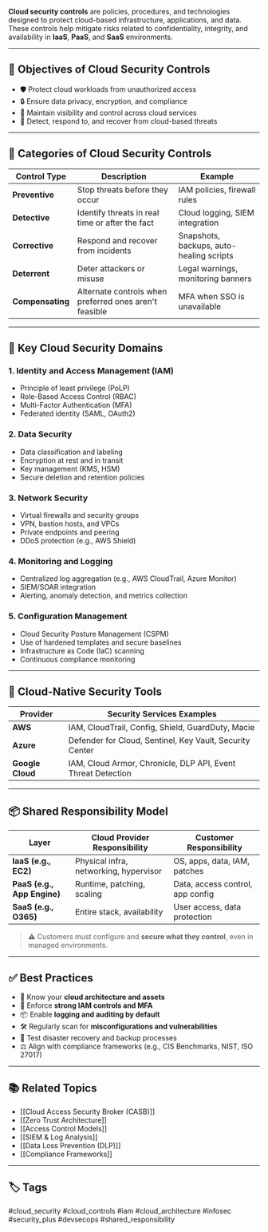 **Cloud security controls** are policies, procedures, and technologies designed to protect cloud-based infrastructure, applications, and data. These controls help mitigate risks related to confidentiality, integrity, and availability in **IaaS**, **PaaS**, and **SaaS** environments.

---

## 🎯 Objectives of Cloud Security Controls

- 🛡️ Protect cloud workloads from unauthorized access
- 🔒 Ensure data privacy, encryption, and compliance
- 🔁 Maintain visibility and control across cloud services
- 🚨 Detect, respond to, and recover from cloud-based threats

---

## 🧱 Categories of Cloud Security Controls

| Control Type       | Description                                              | Example                                  |
|--------------------|----------------------------------------------------------|-------------------------------------------|
| **Preventive**      | Stop threats before they occur                          | IAM policies, firewall rules              |
| **Detective**       | Identify threats in real time or after the fact         | Cloud logging, SIEM integration           |
| **Corrective**      | Respond and recover from incidents                      | Snapshots, backups, auto-healing scripts  |
| **Deterrent**       | Deter attackers or misuse                               | Legal warnings, monitoring banners        |
| **Compensating**    | Alternate controls when preferred ones aren't feasible  | MFA when SSO is unavailable               |

---

## 🔐 Key Cloud Security Domains

### 1. **Identity and Access Management (IAM)**
- Principle of least privilege (PoLP)
- Role-Based Access Control (RBAC)
- Multi-Factor Authentication (MFA)
- Federated identity (SAML, OAuth2)

### 2. **Data Security**
- Data classification and labeling
- Encryption at rest and in transit
- Key management (KMS, HSM)
- Secure deletion and retention policies

### 3. **Network Security**
- Virtual firewalls and security groups
- VPN, bastion hosts, and VPCs
- Private endpoints and peering
- DDoS protection (e.g., AWS Shield)

### 4. **Monitoring and Logging**
- Centralized log aggregation (e.g., AWS CloudTrail, Azure Monitor)
- SIEM/SOAR integration
- Alerting, anomaly detection, and metrics collection

### 5. **Configuration Management**
- Cloud Security Posture Management (CSPM)
- Use of hardened templates and secure baselines
- Infrastructure as Code (IaC) scanning
- Continuous compliance monitoring

---

## 🧰 Cloud-Native Security Tools

| Provider         | Security Services Examples                                 |
|------------------|------------------------------------------------------------|
| **AWS**          | IAM, CloudTrail, Config, Shield, GuardDuty, Macie          |
| **Azure**        | Defender for Cloud, Sentinel, Key Vault, Security Center   |
| **Google Cloud** | IAM, Cloud Armor, Chronicle, DLP API, Event Threat Detection|

---

## 📦 Shared Responsibility Model

| Layer                | Cloud Provider Responsibility      | Customer Responsibility         |
|----------------------|-------------------------------------|----------------------------------|
| **IaaS (e.g., EC2)** | Physical infra, networking, hypervisor| OS, apps, data, IAM, patches     |
| **PaaS (e.g., App Engine)** | Runtime, patching, scaling        | Data, access control, app config |
| **SaaS (e.g., O365)**| Entire stack, availability           | User access, data protection     |

> ⚠️ Customers must configure and **secure what they control**, even in managed environments.

---

## ✅ Best Practices

- 🧭 Know your **cloud architecture and assets**
- 🔐 Enforce **strong IAM controls and MFA**
- 📦 Enable **logging and auditing by default**
- 🛠 Regularly scan for **misconfigurations and vulnerabilities**
- 🧪 Test disaster recovery and backup processes
- ⚖️ Align with compliance frameworks (e.g., CIS Benchmarks, NIST, ISO 27017)

---

## 📚 Related Topics

- [[Cloud Access Security Broker (CASB)]]
- [[Zero Trust Architecture]]
- [[Access Control Models]]
- [[SIEM & Log Analysis]]
- [[Data Loss Prevention (DLP)]]
- [[Compliance Frameworks]]

---

## 🏷 Tags

#cloud_security #cloud_controls #iam #cloud_architecture #infosec #security_plus #devsecops #shared_responsibility
